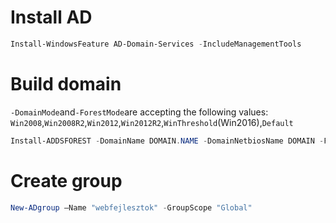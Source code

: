 # Install AD
```powershell
Install-WindowsFeature AD-Domain-Services -IncludeManagementTools 
```
# Build domain
```-DomainMode```and```-ForestMode```are accepting the following values: ```Win2008```,```Win2008R2```,```Win2012```,```Win2012R2```,```WinThreshold```(Win2016),```Default```
```powershell
Install-ADDSFOREST -DomainName DOMAIN.NAME -DomainNetbiosName DOMAIN -Force -DomainMode WinThreshold -ForestMode WinThreshold
```
# Create group
```powershell
New-ADgroup –Name "webfejlesztok" -GroupScope "Global"
```
